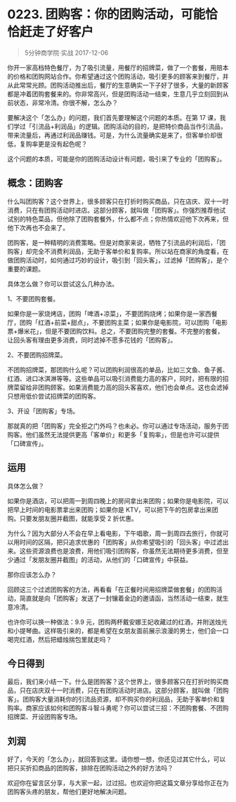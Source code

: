 # 0223. 团购客：你的团购活动，可能恰恰赶走了好客户
> 5分钟商学院·实战
2017-12-06

你开一家高档特色餐厅，为了吸引流量，用餐厅的招牌菜，做了一个套餐，用赔本的价格和团购网站合作。你希望通过这个团购活动，吸引更多的顾客来到餐厅，并从此常常光顾。团购活动推出后，餐厅的生意确实一下子好了很多，大量的新顾客都是冲着团购套餐来的。你非常高兴，但是团购活动一结束，生意几乎立刻回到从前状态，非常冷清。你很不解，怎么办？

要解决这个「怎么办」的问题，我们首先要理解这个问题的本质。在第 17 课，我们学过「引流品+利润品」的逻辑。团购活动的目的，是把特价商品当作引流品，带来流量后，再通过利润品赚钱。可是，为什么流量确实是来了，但客单价却很低，复购率更是没有起色呢？

这个问题的本质，可能是你的团购活动设计有问题，吸引来了专业的「团购客」。

## 概念：团购客
什么叫团购客？这个世界上，很多顾客只在打折时购买商品，只在店庆、双十一时消费，只在有团购活动时进店。这部分顾客，就叫做「团购客」。你强烈推荐他试试别的特色菜品，但他除了团购套餐外，什么都不点；你热情欢迎他下次再来，但他下次再也不会来了。

团购客，是一种精明的消费策略。但是对商家来说，牺牲了引流品的利润后，「团购客」却完全不消费利润品，无助于客单价和复购率。所以站在商家的角度看，在做团购活动时，如何通过巧妙的设计，吸引到「回头客」，过滤掉「团购客」，是个重要的课题。

具体怎么做？你可以尝试这么几种办法。

1、不要团购套餐。

如果你是一家烧烤店，团购「啤酒+凉菜」，不要团购烧烤；如果你是一家西餐厅，团购「红酒+前菜+甜点」，不要团购主菜；如果你是电影院，可以团购「电影票+爆米花」，但是不要团购饮料。总之，不要团购完整的套餐。不完整的套餐，让回头客有理由更多消费，同时滤掉不愿多花钱的「团购客」。

2、不要团购招牌菜。

不团购招牌菜，那团购什么呢？可以团购利润很高的单品，比如三文鱼、鱼子酱、红酒、进口冰淇淋等等。这些单品可以吸引消费能力高的客户，同时，把有限的招牌菜留给非团购顾客。如果消费能力高的回头客喜欢，他们也会单点。这也会滤掉只想用低价尝试招牌菜的团购客。

3、开设「团购客」专场。

那就真的把「团购客」完全拒之门外吗？也未必。你可以通过专场活动，服务于团购客。他们虽然无法提供更高「客单价」和更多「复购率」，但是也许可以提供「口碑宣传」。

## 运用
具体怎么做？

如果你是酒店，可以把周一到周四晚上的房间拿出来团购；如果你是电影院，可以把早上时间的电影票拿出来团购；如果你是 KTV，可以把下午的包房拿出来团购。只要发朋友圈并截图，就能享受 2 折优惠。

为什么？因为大部分人不会在早上看电影，下午唱歌，周一到周四去旅行，你就可以用时间的区隔，把只追求优惠的「团购客」从你希望吸引的「回头客」中过滤出来。这些资源浪费也是浪费，用他们吸引团购客，你虽然无法期待更多消费，但至少通过「发朋友圈并截图」的活动，从他们的「口碑宣传」中获益。

那你应该怎么办？

回顾这三个过滤团购客的方法，再看看「在正餐时间用招牌菜做套餐」的团购活动，简直就是向「团购客」发送了一封镶着金边的邀请函，当然活动一结束，就生意冷清。

也许你可以换一种做法：9.9 元，团购两杯戴安娜王妃收藏过的红酒，并附送烛光和小提琴曲。这样吸引来的，都是希望在女朋友面前展示浪漫的男士，他们会一口喝完红酒，然后把蜡烛揣包里就走吗？

## 今日得到
最后，我们来小结一下。什么是团购客？这个世界上，很多顾客只在打折时购买商品，只在店庆双十一时消费，只在有团购活动时进店。这部分顾客，就叫做「团购客」。团购客大量消耗你的引流品资源，却不购买你的利润品，无助于客单价和复购率。商家应该如何和团购客斗智斗勇呢？你可以尝试三招：不团购套餐、不团购招牌菜、开设团购客专场。

## 刘润
好了，今天的「怎么办」，就回答到这里。请你想一想，你还见过其它什么，可以把只买折扣商品的团购客，排除在团购活动之外的好方法吗？

欢迎你在留言区分享，与大家一起，过过招。也欢迎你把这篇文章分享给你正在为团购客头疼的朋友，帮他们更好地解决问题。




